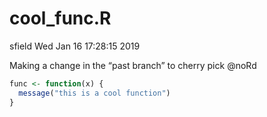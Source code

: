 cool\_func.R
================
sfield
Wed Jan 16 17:28:15 2019

Making a change in the “past branch” to cherry pick @noRd

``` r
func <- function(x) {
  message("this is a cool function")
}
```
